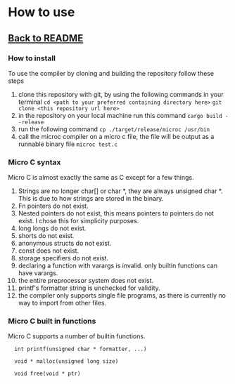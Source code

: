 # How to use

## [Back to README](../README.md)

### How to install

To use the compiler by cloning and building the repository follow these steps

1. clone this repository with git, by using the following commands in your terminal
   ```cd <path to your preferred containing directory here>```
   ```git clone <this repository url here>```
2. in the repository on your local machine run this command
   ```cargo build --release```
3. run the following command
   ```cp ./target/release/microc /usr/bin```
4. call the microc compiler on a micro c file, the file will be output as a runnable binary file
   ```microc test.c```

### Micro C syntax

Micro C is almost exactly the same as C except for a few things.

1. Strings are no longer char[] or char *, they are always unsigned char *. This is due to how strings are stored in the
   binary.
2. Fn pointers do not exist.
3. Nested pointers do not exist, this means pointers to pointers do not exist. I chose this for simplicity purposes.
4. long longs do not exist.
5. shorts do not exist.
6. anonymous structs do not exist.
7. const does not exist.
8. storage specifiers do not exist.
9. declaring a function with varargs is invalid. only builtin functions can have varargs.
10. the entire preprocessor system does not exist.
11. printf's formatter string is unchecked for validity.
12. the compiler only supports single file programs, as there is currently no way to import from other files.

### Micro C built in functions

Micro C supports a number of builtin functions.

      int printf(unsigned char * formatter, ...)
      
      void * malloc(unsigned long size)
      
      void free(void * ptr)
